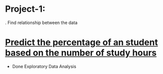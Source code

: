 # Project-1: 
. Find relationship between the data
# [Predict the percentage of an student based on the number of study hours](https://github.com/uttamgrade/The_Spark_Foundation.git) 
* Done Exploratory Data Analysis
